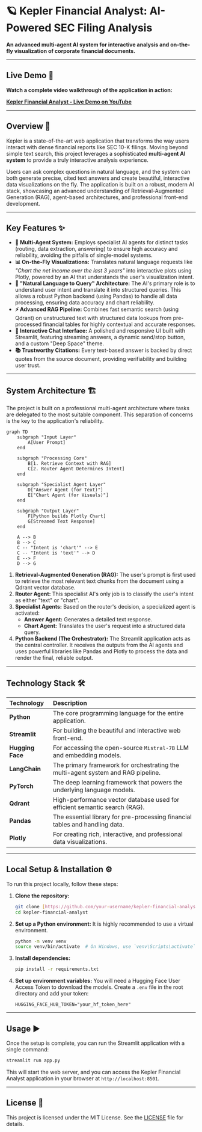 # 🪐 Kepler Financial Analyst: AI-Powered SEC Filing Analysis

**An advanced multi-agent AI system for interactive analysis and on-the-fly visualization of corporate financial documents.**


---
## Live Demo 🚀

**Watch a complete video walkthrough of the application in action:**

[**Kepler Financial Analyst - Live Demo on YouTube**](https://youtu.be/9pQUymQ_7B0?si=FevXhvyDuY1VGX7L)

---

## Overview 📝

Kepler is a state-of-the-art web application that transforms the way users interact with dense financial reports like SEC 10-K filings. Moving beyond simple text search, this project leverages a sophisticated **multi-agent AI system** to provide a truly interactive analysis experience.

Users can ask complex questions in natural language, and the system can both generate precise, cited text answers and create beautiful, interactive data visualizations on the fly. The application is built on a robust, modern AI stack, showcasing an advanced understanding of Retrieval-Augmented Generation (RAG), agent-based architectures, and professional front-end development.

---

##  Key Features ✨

* **🤖 Multi-Agent System:** Employs specialist AI agents for distinct tasks (routing, data extraction, answering) to ensure high accuracy and reliability, avoiding the pitfalls of single-model systems.
* **📊 On-the-Fly Visualizations:** Translates natural language requests like *"Chart the net income over the last 3 years"* into interactive plots using Plotly, powered by an AI that understands the user's visualization intent.
* **🧠 "Natural Language to Query" Architecture:** The AI's primary role is to understand user intent and translate it into structured queries. This allows a robust Python backend (using Pandas) to handle all data processing, ensuring data accuracy and chart reliability.
* **⚡ Advanced RAG Pipeline:** Combines fast semantic search (using Qdrant) on unstructured text with structured data lookups from pre-processed financial tables for highly contextual and accurate responses.
* **💬 Interactive Chat Interface:** A polished and responsive UI built with Streamlit, featuring streaming answers, a dynamic send/stop button, and a custom "Deep Space" theme.
* **📚 Trustworthy Citations:** Every text-based answer is backed by direct quotes from the source document, providing verifiability and building user trust.

---

##  System Architecture 🏗️

The project is built on a professional multi-agent architecture where tasks are delegated to the most suitable component. This separation of concerns is the key to the application's reliability.

```mermaid
graph TD
    subgraph "Input Layer"
        A[User Prompt]
    end

    subgraph "Processing Core"
        B[1. Retrieve Context with RAG]
        C[2. Router Agent Determines Intent]
    end

    subgraph "Specialist Agent Layer"
        D["Answer Agent (for Text)"]
        E["Chart Agent (for Visuals)"]
    end

    subgraph "Output Layer"
        F[Python builds Plotly Chart]
        G[Streamed Text Response]
    end

    A --> B
    B --> C
    C -- "Intent is 'chart'" --> E
    C -- "Intent is 'text'" --> D
    E --> F
    D --> G
```

1.  **Retrieval-Augmented Generation (RAG):** The user's prompt is first used to retrieve the most relevant text chunks from the document using a Qdrant vector database.
2.  **Router Agent:** This specialist AI's only job is to classify the user's intent as either "text" or "chart".
3.  **Specialist Agents:** Based on the router's decision, a specialized agent is activated:
    * **Answer Agent:** Generates a detailed text response.
    * **Chart Agent:** Translates the user's request into a structured data query.
4.  **Python Backend (The Orchestrator):** The Streamlit application acts as the central controller. It receives the outputs from the AI agents and uses powerful libraries like Pandas and Plotly to process the data and render the final, reliable output.

---

##  Technology Stack 🛠️

| Technology | Description |
| :--- | :--- |
| **Python** | The core programming language for the entire application. |
| **Streamlit** | For building the beautiful and interactive web front-end. |
| **Hugging Face** | For accessing the open-source `Mistral-7B` LLM and embedding models. |
| **LangChain** | The primary framework for orchestrating the multi-agent system and RAG pipeline. |
| **PyTorch** | The deep learning framework that powers the underlying language models. |
| **Qdrant** | High-performance vector database used for efficient semantic search (RAG). |
| **Pandas** | The essential library for pre-processing financial tables and handling data. |
| **Plotly** | For creating rich, interactive, and professional data visualizations. |

---

##  Local Setup & Installation ⚙️

To run this project locally, follow these steps:

1.  **Clone the repository:**
    ```bash
    git clone [https://github.com/your-username/kepler-financial-analyst.git](https://github.com/your-username/kepler-financial-analyst.git)
    cd kepler-financial-analyst
    ```

2.  **Set up a Python environment:**
    It is highly recommended to use a virtual environment.
    ```bash
    python -m venv venv
    source venv/bin/activate  # On Windows, use `venv\Scripts\activate`
    ```

3.  **Install dependencies:**
    ```bash
    pip install -r requirements.txt
    ```

4.  **Set up environment variables:**
    You will need a Hugging Face User Access Token to download the models. Create a `.env` file in the root directory and add your token:
    ```
    HUGGING_FACE_HUB_TOKEN="your_hf_token_here"
    ```

---

##  Usage ▶️

Once the setup is complete, you can run the Streamlit application with a single command:

```bash
streamlit run app.py
```

This will start the web server, and you can access the Kepler Financial Analyst application in your browser at `http://localhost:8501`.

---

##  License 📄

This project is licensed under the MIT License. See the [LICENSE](LICENSE) file for details.
